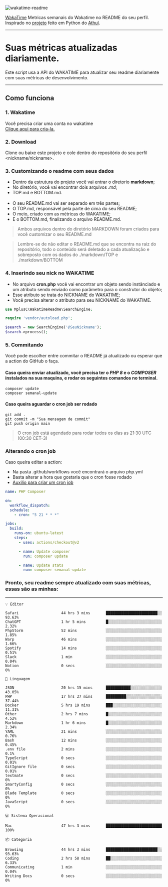 ![wakatime-readme](https://socialify.git.ci/bymatheus/wakatime-readme/image?description=1&descriptionEditable=M%C3%A9tricas%20semanais%20do%20Wakatime%20no%20seu%20README%20de%20perfil.&font=KoHo&forks=1&language=1&owner=1&pattern=Signal&stargazers=1&theme=Dark)

[WakaTime](https://wakatime.com) Metricas semanais do Wakatime no README do seu perfil. <br>
Inspirado no [projeto](https://github.com/athul/waka-readme) feito em Python do [Athul](https://github.com/athul).
___

# Suas métricas atualizadas diariamente.
Este script usa a API do WAKATIME para atualizar seu readme diariamente com suas métricas de desenvolvimento.

___

## Como funciona

### 1. Wakatime
Você precisa criar uma conta no wakatime <br>
[Clique aqui para cria-la.](https://wakatime.com) 

### 2. Download
Clone ou baixe este projeto e cole dentro do repositório do seu perfil <nickname/nickname>.

### 3. Customizando o readme com seus dados
- Dentro da estrutura do projeto você vai entrar o diretorio **markdown**;  
- No diretório, você vai encontrar dois arquivos *.md*;
- TOP.md e BOTTOM.md.
<br><br>
- O seu README.md vai ser separado em três partes; 
- O TOP.md, responsável pela parte de cima do seu README;
- O meio, criado com as métricas do WAKATIME;
- E o BOTTOM.md, finalizando o arquivo README.md.<br>

> Ambos arquivos dentro do diretório MARKDOWN foram criados para você customizar o seu README.md

> Lembre-se de não editar o README.md que se encontra na raiz do repositório, todo o conteúdo será deletado a cada atualização e sobreposto com os dados do ./markdown/TOP e ./markdown/BOTTOM

### 4. Inserindo seu nick no WAKATIME
- No arquivo **cron.php** você vai encontrar um objeto sendo instânciado e um atributo sendo enviado como parâmetro para o construtor do objeto;
- Esse atributo se trata do NICKNAME do WAKATIME;
- Você precisa alterar o atributo para seu NICKNAME do WAKATIME.

```php
use MplusC\WakatimeReadme\SearchEngine;

require 'vendor/autoload.php';

$search = new SearchEngine('@SeuNickname');
$search->process();
```

### 5. Commitando
Você pode escolher entre commitar o README já atualizado ou esperar que a action do GitHub o faça. <br>

#### Caso queira enviar atualizado, você precisa ter o *PHP 8* e o *COMPOSER* instalados na sua maquina, e rodar os seguintes comandos no terminal.
```composer
composer update
composer semanal-update 
```

#### Caso queira aguardar o cron job ser rodado 
```git 
git add .
git commit -m "Sua mensagem de commit"
git push origin main
```

>O cron job está agendado para rodar todos os dias as 21:30 UTC (00:30 CET-3) 

### Alterando o cron job
Caso queira editar a action:

- Na pasta .github/workflows você encontrará o arquivo php.yml
- Basta alterar a hora que gostaria que o cron fosse rodado
- [Auxilio para criar um cron job](https://crontab.guru)

```yml
name: PHP Composer

on:
  workflow_dispatch:
  schedule:
    - cron: "5 21 * * *"

jobs:
  build:
    runs-on: ubuntu-latest
    steps:
      - uses: actions/checkout@v2

      - name: Update composer
        run: composer update

      - name: Update stats
        run: composer semanal-update
```

### Pronto, seu readme sempre atualizado com suas métricas, essas são as minhas:

___
```text
💡 Editor

Safari                   44 hrs 3 mins       ███████████████████████░░     93.63%
ChatGPT                  1 hr 5 mins         █░░░░░░░░░░░░░░░░░░░░░░░░      2.32%
PhpStorm                 52 mins             ░░░░░░░░░░░░░░░░░░░░░░░░░      1.85%
Warp                     46 mins             ░░░░░░░░░░░░░░░░░░░░░░░░░      1.66%
Spotify                  14 mins             ░░░░░░░░░░░░░░░░░░░░░░░░░      0.51%
Slack                    1 min               ░░░░░░░░░░░░░░░░░░░░░░░░░      0.04%
Notion                   0 secs              ░░░░░░░░░░░░░░░░░░░░░░░░░         0%
```
```text
💬 Linguagem

JSON                     20 hrs 15 mins      ███████████░░░░░░░░░░░░░░     43.05%
PHP                      17 hrs 37 mins      █████████░░░░░░░░░░░░░░░░     37.44%
Docker                   5 hrs 19 mins       ███░░░░░░░░░░░░░░░░░░░░░░     11.31%
Other                    2 hrs 7 mins        █░░░░░░░░░░░░░░░░░░░░░░░░      4.52%
Markdown                 1 hr 6 mins         █░░░░░░░░░░░░░░░░░░░░░░░░      2.34%
YAML                     21 mins             ░░░░░░░░░░░░░░░░░░░░░░░░░      0.76%
Bash                     12 mins             ░░░░░░░░░░░░░░░░░░░░░░░░░      0.45%
.env file                2 mins              ░░░░░░░░░░░░░░░░░░░░░░░░░       0.1%
TypeScript               0 secs              ░░░░░░░░░░░░░░░░░░░░░░░░░      0.01%
GitIgnore file           0 secs              ░░░░░░░░░░░░░░░░░░░░░░░░░      0.01%
textmate                 0 secs              ░░░░░░░░░░░░░░░░░░░░░░░░░         0%
SmartyConfig             0 secs              ░░░░░░░░░░░░░░░░░░░░░░░░░         0%
Blade Template           0 secs              ░░░░░░░░░░░░░░░░░░░░░░░░░         0%
JavaScript               0 secs              ░░░░░░░░░░░░░░░░░░░░░░░░░         0%
```
```text
💻 Sistema Operacional

Mac                      47 hrs 3 mins       █████████████████████████       100%
```
```text
📦 Categoria

Browsing                 44 hrs 3 mins       ███████████████████████░░     93.63%
Coding                   2 hrs 58 mins       ██░░░░░░░░░░░░░░░░░░░░░░░      6.33%
Communicating            1 min               ░░░░░░░░░░░░░░░░░░░░░░░░░      0.04%
Writing Docs             0 secs              ░░░░░░░░░░░░░░░░░░░░░░░░░         0%
```
